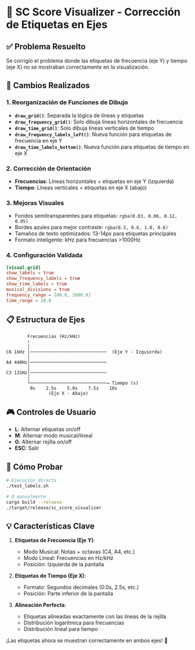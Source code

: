 # 🎵 SC Score Visualizer - Corrección de Etiquetas en Ejes

## ✅ Problema Resuelto

Se corrigió el problema donde las etiquetas de frecuencia (eje Y) y tiempo (eje X) no se mostraban correctamente en la visualización.

## 🔧 Cambios Realizados

### 1. **Reorganización de Funciones de Dibujo**
- **`draw_grid()`**: Separada la lógica de líneas y etiquetas
- **`draw_frequency_grid()`**: Solo dibuja líneas horizontales de frecuencia
- **`draw_time_grid()`**: Solo dibuja líneas verticales de tiempo
- **`draw_frequency_labels_left()`**: Nueva función para etiquetas de frecuencia en eje Y
- **`draw_time_labels_bottom()`**: Nueva función para etiquetas de tiempo en eje X

### 2. **Corrección de Orientación**
- **Frecuencias**: Líneas horizontales + etiquetas en eje Y (izquierda)
- **Tiempo**: Líneas verticales + etiquetas en eje X (abajo)

### 3. **Mejoras Visuales**
- Fondos semitransparentes para etiquetas: `rgba(0.03, 0.06, 0.12, 0.95)`
- Bordes azules para mejor contraste: `rgba(0.3, 0.6, 1.0, 0.6)`
- Tamaños de texto optimizados: 13-14px para etiquetas principales
- Formato inteligente: kHz para frecuencias >1000Hz

### 4. **Configuración Validada**
```toml
[visual.grid]
show_labels = true
show_frequency_labels = true
show_time_labels = true
musical_divisions = true
frequency_range = [80.0, 2000.0]
time_range = 10.0
```

## 📋 Estructura de Ejes

```
        Frecuencias (Hz/kHz)
        ↑
        │
C6 1kHz │─────────────────────────────  (Eje Y - Izquierda)
        │
A4 440Hz│─────────────────────────────
        │
C3 131Hz│─────────────────────────────
        │
        └─────────────────────────────→ Tiempo (s)
         0s    2.5s    5.0s    7.5s    10s
                (Eje X - Abajo)
```

## 🎮 Controles de Usuario

- **L**: Alternar etiquetas on/off
- **M**: Alternar modo musical/lineal
- **G**: Alternar rejilla on/off
- **ESC**: Salir

## 🚀 Cómo Probar

```bash
# Ejecución directa
./test_labels.sh

# O manualmente
cargo build --release
./target/release/sc_score_visualizer
```

## 💡 Características Clave

1. **Etiquetas de Frecuencia (Eje Y)**:
   - Modo Musical: Notas + octavas (C4, A4, etc.)
   - Modo Lineal: Frecuencias en Hz/kHz
   - Posición: Izquierda de la pantalla

2. **Etiquetas de Tiempo (Eje X)**:
   - Formato: Segundos decimales (0.0s, 2.5s, etc.)
   - Posición: Parte inferior de la pantalla

3. **Alineación Perfecta**:
   - Etiquetas alineadas exactamente con las líneas de la rejilla
   - Distribución logarítmica para frecuencias
   - Distribución lineal para tiempo

¡Las etiquetas ahora se muestran correctamente en ambos ejes! 🎵
